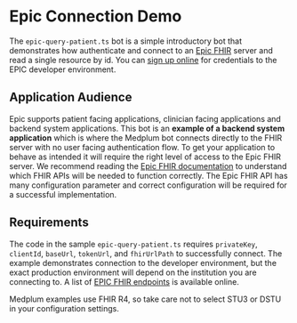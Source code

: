 # Epic Connection Demo

The `epic-query-patient.ts` bot is a simple introductory bot that demonstrates how authenticate and connect to an [Epic FHIR](https://fhir.epic.com/) server and read a single resource by id. You can [sign up online](https://fhir.epic.com/Developer/Apps) for credentials to the EPIC developer environment.

## Application Audience

Epic supports patient facing applications, clinician facing applications and backend system applications. This bot is an **example of a backend system application** which is where the Medplum bot connects directly to the FHIR server with no user facing authentication flow. To get your application to behave as intended it will require the right level of access to the Epic FHIR server. We recommend reading the [Epic FHIR documentation](https://fhir.epic.com/Documentation?docId=developerguidelines) to understand which FHIR APIs will be needed to function correctly. The Epic FHIR API has many configuration parameter and correct configuration will be required for a successful implementation.

## Requirements

The code in the sample `epic-query-patient.ts` requires `privateKey`, `clientId`, `baseUrl`, `tokenUrl`, and `fhirUrlPath` to successfully connect. The example demonstrates connection to the developer environment, but the exact production environment will depend on the institution you are connecting to. A list of [EPIC FHIR endpoints](https://open.epic.com/MyApps/Endpoints) is available online.

Medplum examples use FHIR R4, so take care not to select STU3 or DSTU in your configuration settings.
